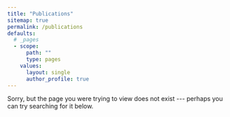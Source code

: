 ```yaml
---
title: "Publications"
sitemap: true
permalink: /publications
defaults:
  # _pages
  - scope:
      path: ""
      type: pages
    values:
      layout: single
      author_profile: true
---
```


Sorry, but the page you were trying to view does not exist --- perhaps you can try searching for it below.
